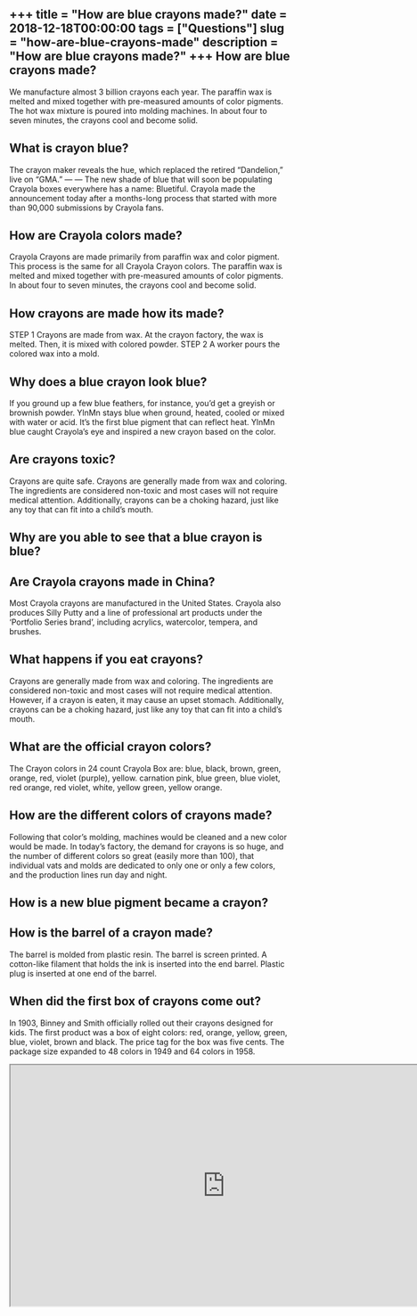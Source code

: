 +++
title = "How are blue crayons made?"
date = 2018-12-18T00:00:00
tags = ["Questions"]
slug = "how-are-blue-crayons-made"
description = "How are blue crayons made?"
+++
How are blue crayons made?
--------------------------

We manufacture almost 3 billion crayons each year. The paraffin wax is melted and mixed together with pre-measured amounts of color pigments. The hot wax mixture is poured into molding machines. In about four to seven minutes, the crayons cool and become solid.

What is crayon blue?
--------------------

The crayon maker reveals the hue, which replaced the retired “Dandelion,” live on “GMA.” — — The new shade of blue that will soon be populating Crayola boxes everywhere has a name: Bluetiful. Crayola made the announcement today after a months-long process that started with more than 90,000 submissions by Crayola fans.

How are Crayola colors made?
----------------------------

Crayola Crayons are made primarily from paraffin wax and color pigment. This process is the same for all Crayola Crayon colors. The paraffin wax is melted and mixed together with pre-measured amounts of color pigments. In about four to seven minutes, the crayons cool and become solid.

How crayons are made how its made?
----------------------------------

STEP 1 Crayons are made from wax. At the crayon factory, the wax is melted. Then, it is mixed with colored powder. STEP 2 A worker pours the colored wax into a mold.

Why does a blue crayon look blue?
---------------------------------

If you ground up a few blue feathers, for instance, you’d get a greyish or brownish powder. YlnMn stays blue when ground, heated, cooled or mixed with water or acid. It’s the first blue pigment that can reflect heat. YlnMn blue caught Crayola’s eye and inspired a new crayon based on the color.

Are crayons toxic?
------------------

Crayons are quite safe. Crayons are generally made from wax and coloring. The ingredients are considered non-toxic and most cases will not require medical attention. Additionally, crayons can be a choking hazard, just like any toy that can fit into a child’s mouth.

Why are you able to see that a blue crayon is blue?
---------------------------------------------------

Are Crayola crayons made in China?
----------------------------------

Most Crayola crayons are manufactured in the United States. Crayola also produces Silly Putty and a line of professional art products under the ‘Portfolio Series brand’, including acrylics, watercolor, tempera, and brushes.

What happens if you eat crayons?
--------------------------------

Crayons are generally made from wax and coloring. The ingredients are considered non-toxic and most cases will not require medical attention. However, if a crayon is eaten, it may cause an upset stomach. Additionally, crayons can be a choking hazard, just like any toy that can fit into a child’s mouth.

What are the official crayon colors?
------------------------------------

The Crayon colors in 24 count Crayola Box are: blue, black, brown, green, orange, red, violet (purple), yellow. carnation pink, blue green, blue violet, red orange, red violet, white, yellow green, yellow orange.

How are the different colors of crayons made?
---------------------------------------------

Following that color’s molding, machines would be cleaned and a new color would be made. In today’s factory, the demand for crayons is so huge, and the number of different colors so great (easily more than 100), that individual vats and molds are dedicated to only one or only a few colors, and the production lines run day and night.

How is a new blue pigment became a crayon?
------------------------------------------

How is the barrel of a crayon made?
-----------------------------------

The barrel is molded from plastic resin. The barrel is screen printed. A cotton-like filament that holds the ink is inserted into the end barrel. Plastic plug is inserted at one end of the barrel.

When did the first box of crayons come out?
-------------------------------------------

In 1903, Binney and Smith officially rolled out their crayons designed for kids. The first product was a box of eight colors: red, orange, yellow, green, blue, violet, brown and black. The price tag for the box was five cents. The package size expanded to 48 colors in 1949 and 64 colors in 1958.

<iframe allow="accelerometer; autoplay; clipboard-write; encrypted-media; gyroscope; picture-in-picture" allowfullscreen="" class="__youtube_prefs__  epyt-is-override  no-lazyload" data-no-lazy="1" data-origheight="433" data-origwidth="770" data-skipgform_ajax_framebjll="" height="433" id="_ytid_42038" loading="lazy" src="https://www.youtube.com/embed/5QKl_MdeAZQ?enablejsapi=1&autoplay=0&cc_load_policy=0&cc_lang_pref=&iv_load_policy=1&loop=0&modestbranding=0&rel=1&fs=1&playsinline=0&autohide=2&theme=dark&color=red&controls=1&" title="YouTube player" width="770"></iframe>